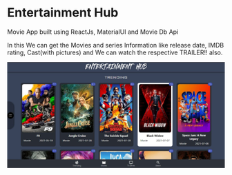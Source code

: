 # Entertainment Hub

Movie App built using ReactJs, MaterialUI and Movie Db Api

In this We can get the Movies and series Information like release date, IMDB rating, 
Cast(with pictures) and We can watch the respective TRAILER!! also. 

![Img](https://github.com/SASANK-G/Entertainment-hub/blob/master/src/Capture.JPG)
